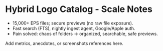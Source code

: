 # Hybrid Logo Catalog - Scale Notes

- 15,000+ EPS files; secure previews (no raw file exposure).
- Fast search (FTS), nightly ingest agent, Google/Apple auth.
- Pain solved: chaos of folders → organized, searchable, safe previews.

Add metrics, anecdotes, or screenshots references here.
